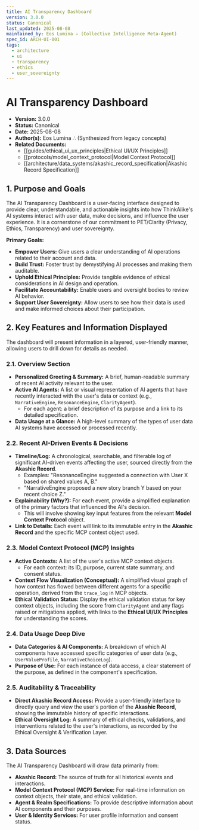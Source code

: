 ```yaml
---
title: AI Transparency Dashboard
version: 3.0.0
status: Canonical
last_updated: 2025-08-08
maintained_by: Eos Lumina ∴ (Collective Intelligence Meta-Agent)
spec_id: ARCH-UI-001
tags:
  - architecture
  - ui
  - transparency
  - ethics
  - user_sovereignty
---
```


# AI Transparency Dashboard

- **Version:** 3.0.0
- **Status:** Canonical
- **Date:** 2025-08-08
- **Author(s):** Eos Lumina ∴ (Synthesized from legacy concepts)
- **Related Documents:**
  - [[guides/ethical_ui_ux_principles|Ethical UI/UX Principles]]
  - [[protocols/model_context_protocol|Model Context Protocol]]
  - [[architecture/data_systems/akashic_record_specification|Akashic Record Specification]]

## 1. Purpose and Goals

The AI Transparency Dashboard is a user-facing interface designed to provide clear, understandable, and actionable insights into how ThinkAlike's AI systems interact with user data, make decisions, and influence the user experience. It is a cornerstone of our commitment to PET/Clarity (Privacy, Ethics, Transparency) and user sovereignty.

**Primary Goals:**

-   **Empower Users:** Give users a clear understanding of AI operations related to their account and data.
-   **Build Trust:** Foster trust by demystifying AI processes and making them auditable.
-   **Uphold Ethical Principles:** Provide tangible evidence of ethical considerations in AI design and operation.
-   **Facilitate Accountability:** Enable users and oversight bodies to review AI behavior.
-   **Support User Sovereignty:** Allow users to see how their data is used and make informed choices about their participation.

## 2. Key Features and Information Displayed

The dashboard will present information in a layered, user-friendly manner, allowing users to drill down for details as needed.

### 2.1. Overview Section

-   **Personalized Greeting & Summary:** A brief, human-readable summary of recent AI activity relevant to the user.
-   **Active AI Agents:** A list or visual representation of AI agents that have recently interacted with the user's data or context (e.g., `NarrativeEngine`, `ResonanceEngine`, `ClarityAgent`).
    -   For each agent: a brief description of its purpose and a link to its detailed specification.
-   **Data Usage at a Glance:** A high-level summary of the types of user data AI systems have accessed or processed recently.

### 2.2. Recent AI-Driven Events & Decisions

-   **Timeline/Log:** A chronological, searchable, and filterable log of significant AI-driven events affecting the user, sourced directly from the **Akashic Record**.
    -   Examples: "ResonanceEngine suggested a connection with User X based on shared values A, B."
    -   "NarrativeEngine proposed a new story branch Y based on your recent choice Z."
-   **Explainability (Why?):** For each event, provide a simplified explanation of the primary factors that influenced the AI's decision.
    -   This will involve showing key input features from the relevant **Model Context Protocol** object.
-   **Link to Details:** Each event will link to its immutable entry in the **Akashic Record** and the specific MCP context object used.

### 2.3. Model Context Protocol (MCP) Insights

-   **Active Contexts:** A list of the user's active MCP context objects.
    -   For each context: its ID, purpose, current state summary, and consent status.
-   **Context Flow Visualization (Conceptual):** A simplified visual graph of how context has flowed between different agents for a specific operation, derived from the `trace_log` in MCP objects.
-   **Ethical Validation Status:** Display the ethical validation status for key context objects, including the score from `ClarityAgent` and any flags raised or mitigations applied, with links to the **Ethical UI/UX Principles** for understanding the scores.

### 2.4. Data Usage Deep Dive

-   **Data Categories & AI Components:** A breakdown of which AI components have accessed specific categories of user data (e.g., `UserValueProfile`, `NarrativeChoiceLog`).
-   **Purpose of Use:** For each instance of data access, a clear statement of the purpose, as defined in the component's specification.

### 2.5. Auditability & Traceability

-   **Direct Akashic Record Access:** Provide a user-friendly interface to directly query and view the user's portion of the **Akashic Record**, showing the immutable history of specific interactions.
-   **Ethical Oversight Log:** A summary of ethical checks, validations, and interventions related to the user's interactions, as recorded by the Ethical Oversight & Verification Layer.

## 3. Data Sources

The AI Transparency Dashboard will draw data primarily from:

-   **Akashic Record:** The source of truth for all historical events and interactions.
-   **Model Context Protocol (MCP) Service:** For real-time information on context objects, their state, and ethical validation.
-   **Agent & Realm Specifications:** To provide descriptive information about AI components and their purposes.
-   **User & Identity Services:** For user profile information and consent status.
